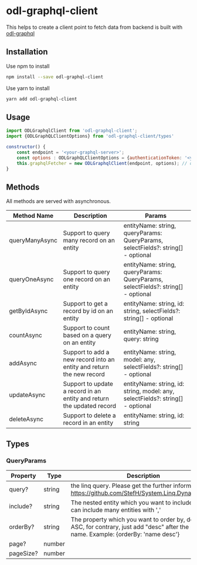 # odl-graphql-client

This helps to create a client point to fetch data from backend is built with [odl-graphql](https://github.com/hieutran3010/odl-graphql)

## Installation

Use npm to install

```bash
npm install --save odl-graphql-client
```

Use yarn to install

```bash
yarn add odl-graphql-client
```

## Usage

```js
import ODLGraphqlClient from 'odl-graphql-client';
import {ODLGraphQLClientOptions} from 'odl-graphql-client/types'

constructor() {
    const endpoint = '<your-graphql-server>';
    const options : ODLGraphQLClientOptions = {authenticationToken: '<your-authentication-token>', headers: "<your-custom-header-key-value>"};
    this.graphqlFetcher = new ODLGraphqlClient(endpoint, options); // options is optional
}
```

## Methods

All methods are served with asynchronous.

| Method Name    | Description                                                           | Params                                                                           |
| -------------- | --------------------------------------------------------------------- | -------------------------------------------------------------------------------- |
| queryManyAsync | Support to query many record on an entity                             | entityName: string, queryParams: QueryParams, selectFields?: string[] - optional |
| queryOneAsync  | Support to query one record on an entity                              | entityName: string, queryParams: QueryParams, selectFields?: string[] - optional |
| getByIdAsync   | Support to get a record by id on an entity                            | entityName: string, id: string, selectFields?: string[] - optional               |
| countAsync     | Support to count based on a query on an entity                        | entityName: string, query: string                                                |
| addAsync       | Support to add a new record into an entity and return the new record  | entityName: string, model: any, selectFields?: string[] - optional               |
| updateAsync    | Support to update a record in an entity and return the updated record | entityName: string, id: string, model: any, selectFields?: string[] - optional   |
| deleteAsync    | Support to delete a record in an entity                               | entityName: string, id: string                                                   |

## Types

### QueryParams

| Property  | Type   | Description                                                                                                                                 |
| --------- | ------ | ------------------------------------------------------------------------------------------------------------------------------------------- |
| query?    | string | the linq query. Please get the further information at https://github.com/StefH/System.Linq.Dynamic.Core                                     |
| include?  | string | The nested entity which you want to include. You can include many entities with ','                                                         |
| orderBy?  | string | The property which you want to order by, default is ASC, for contrary, just add "desc" after the prop name. Example: {orderBy: 'name desc'} |
| page?     | number |                                                                                                                                             |
| pageSize? | number |                                                                                                                                             |

